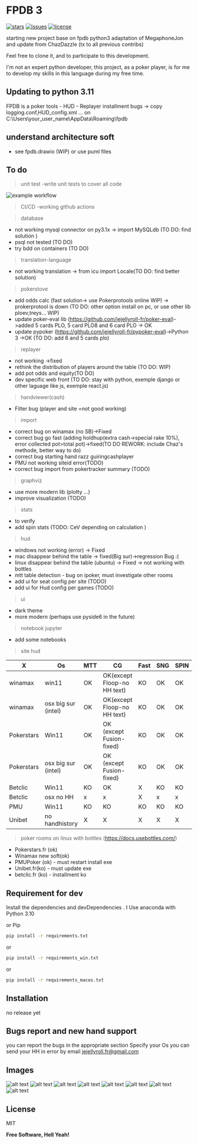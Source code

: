 # FPDB 3

[![stars](https://custom-icon-badges.demolab.com/github/stars/jejellyroll-fr/fpdb-3?logo=star)](https://github.com/jejellyroll-fr/fpdb-3/stargazers "stars")
[![issues](https://custom-icon-badges.demolab.com/github/issues-raw/jejellyroll-fr/fpdb-3?logo=issue)](https://github.com/jejellyroll-fr/fpdb-3/issues "issues")
[![license](https://custom-icon-badges.demolab.com/github/license/jejellyroll-fr/fpdb-3?logo=law&logoColor=white)](https://github.com/jejellyroll-fr/fpdb-3/blob/main/LICENSE?rgh-link-date=2021-08-09T18%3A10%3A26Z "license MIT")

starting new project base on fpdb python3 adaptation of MegaphoneJon and update from ChazDazzle 
(tx to all previous contribs)

Feel free to clone it, and to participate to this development.

I'm not an expert python developer, this project, as a poker player, is for me to develop my skills in this language during my free time.

## Updating to python 3.11

FPDB is a poker tools - HUD - Replayer
installment bugs -> copy logging.conf,HUD_config.xml ... on C:\Users\your_user_name\AppData\Roaming\fpdb

## understand architecture soft

- see fpdb.drawio (WIP) or use puml files

## To do
>unit test
-write unit tests to cover all code

![example workflow](https://github.com/jejellyroll-fr/fpdb-3/actions/workflows/fpdb-3.yml/badge.svg)


>CI/CD
-working github actions

>database
- not working mysql connector on py3.1x -> import MySQLdb (TO DO: find solution )
- psql not tested (TO DO)
- try bdd on containers (TO DO) 
>translation-language
- not working translation -> from icu import Locale(TO DO: find better solution)
>pokerstove
- add odds calc (fast solution-> use Pokerprotools online WIP) -> prokerprotool is down (TO DO: other option install on pc, or use other lib ploev,treys... WIP)
- update poker-eval lib (https://github.com/jejellyroll-fr/poker-eval)->added 5 cards PLO, 5 card PLO8 and 6 card PLO -> OK
- update pypoker (https://github.com/jejellyroll-fr/pypoker-eval)->Python 3 ->OK (TO DO: add 6 and 5 cards plo)
>replayer
- not working ->fixed
- rethink the distribution of players around the table (TO DO: WIP)
- add pot odds and equity(TO DO)
- dev specific web front (TO DO: stay with python, exemple django or other laguage like js, exemple react.js)
>handviewer(cash)
- Filter bug (player and site =not good working)
>import
- correct bug on winamax (no SB)->Fixed 
- correct bug go fast (adding holdhup(extra cash->special rake 10%), error collected pot>total pot)->fixed(TO DO REWORK: include Chaz's methode, better way to do)
- correct bug starting  hand razz guiringcashplayer
- PMU not working siteid error(TODO)
- correct bug import from pokertracker summary (TODO)
>graphviz
- use more modern lib (plotty ...)
- improve visualization (TODO)
>stats
- to verify
- add spin stats (TODO: CeV depending on calculation )
>hud
- windows not working (error) -> Fixed
- mac disappear behind the table -> fixed(Big sur)->regression Bug :( 
- linux disappear behind the table (ubuntu) -> Fixed -> not working with bottles
- mtt table detection - bug on ipoker, must investigate other rooms
- add ui for seat config per site (TODO)
- add ui for Hud config per games (TODO)
>ui
- dark theme
- more modern (perhaps use pyside6 in the future)
>notebook jupyter
- add some notebooks

>site hud

| X      |Os    |MTT| CG|Fast|SNG|SPIN|
|------- |------|---|---|----|---|----|
|winamax | win11| OK  | OK(except Floop-no HH text)| KO | OK| OK |
|winamax | osx big sur (intel)| OK  | OK(except Floop-no HH text)| KO | OK| OK |
|Pokerstars| Win11| OK  |OK (except Fusion-fixed)| KO | OK  | OK   |
|Pokerstars| osx big sur (intel)| OK  |OK (except Fusion-fixed)| KO | OK  | OK   |
|Betclic| Win11| KO | OK  | X|  KO  | KO   |
|Betclic| osx no HH| x | x  | X|  x  | x   |
|PMU| Win11| KO | KO  | KO|  KO  | KO   |
|Unibet| no handhistory| X | X  | X|  X  | X   |

>poker rooms on linux with bottles (https://docs.usebottles.com/)
- Pokerstars.fr (ok) 
- Winamax new soft(ok)
- PMUPoker (ok) - must restart install exe
- Unibet.fr(ko) - must update exe
- betclic.fr (ko) - installment ko


## Requirement for dev 
Install the dependencies and devDependencies .
I Use anaconda with Python 3.10

or Pip

```sh
pip install -r requirements.txt
```
or 
```sh
pip install -r requirements_win.txt
```
or
```sh
pip install -r requirements_macos.txt
```

## Installation
no release yet

## Bugs report and new hand support

you can report the bugs in the appropriate section
Specify your Os
you can send your HH in error by email jejellyroll.fr@gmail.com

## Images
![alt text](https://github.com/jejellyroll-fr/fpdb-3/blob/main/fpdb3_home.png)
![alt text](https://github.com/jejellyroll-fr/fpdb-3/blob/main/fpdb3_grahspin.png)
![alt text](https://github.com/jejellyroll-fr/fpdb-3/blob/main/fpdb3_graphcg.png)
![alt text](https://github.com/jejellyroll-fr/fpdb-3/blob/main/fpdb3_handreplayer.png)
![alt text](https://github.com/jejellyroll-fr/fpdb-3/blob/main/fpdb3_session_stats.png)
![alt text](https://github.com/jejellyroll-fr/fpdb-3/blob/main/fpdb3_session_stats.png)
![alt text](https://github.com/jejellyroll-fr/fpdb-3/blob/main/fpd3_handviever.png)
![alt text](https://github.com/jejellyroll-fr/fpdb-3/blob/main/fpdb3_oddcalc.png)

## License

MIT

**Free Software, Hell Yeah!**


